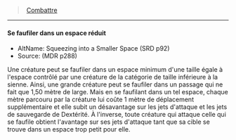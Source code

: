 ﻿---
!GenericItem
Name: Se faufiler dans un espace réduit
AltName: Squeezing into a Smaller Space (SRD p92)
Source: (MDR p288)
Id: combat_hd.md#se-faufiler-dans-un-espace-réduit
ParentLink: combat_hd.md#combattre
ParentName: Combattre
NameLevel: 4
Attributes:
  Name: Se faufiler dans un espace réduit
  Markdown: >+
    #### <!--Name-->Se faufiler dans un espace réduit<!--/Name-->


    - AltName: <!--AltName-->Squeezing into a Smaller Space (SRD p92)<!--/AltName-->

    - Source: <!--Source-->(MDR p288)<!--/Source-->


    Une créature peut se faufiler dans un espace minimum d'une taille égale à l'espace contrôlé par une créature de la catégorie de taille inférieure à la sienne. Ainsi, une grande créature peut se faufiler dans un passage qui ne fait que 1,50 mètre de large. Mais en se faufilant dans un tel espace, chaque mètre parcouru par la créature lui coûte 1 mètre de déplacement supplémentaire et elle subit un désavantage sur les jets d'attaque et les jets de sauvegarde de Dextérité. À l'inverse, toute créature qui attaque celle qui se faufile obtient l'avantage sur ses jets d'attaque tant que sa cible se trouve dans un espace trop petit pour elle.

  AltName: Squeezing into a Smaller Space (SRD p92)
  Source: (MDR p288)
AttributesDictionary: >+
  Name: Se faufiler dans un espace réduit

  Markdown: >+

    #### <!--Name-->Se faufiler dans un espace réduit<!--/Name-->





    - AltName: <!--AltName-->Squeezing into a Smaller Space (SRD p92)<!--/AltName-->



    - Source: <!--Source-->(MDR p288)<!--/Source-->





    Une créature peut se faufiler dans un espace minimum d'une taille égale à l'espace contrôlé par une créature de la catégorie de taille inférieure à la sienne. Ainsi, une grande créature peut se faufiler dans un passage qui ne fait que 1,50 mètre de large. Mais en se faufilant dans un tel espace, chaque mètre parcouru par la créature lui coûte 1 mètre de déplacement supplémentaire et elle subit un désavantage sur les jets d'attaque et les jets de sauvegarde de Dextérité. À l'inverse, toute créature qui attaque celle qui se faufile obtient l'avantage sur ses jets d'attaque tant que sa cible se trouve dans un espace trop petit pour elle.



  AltName: Squeezing into a Smaller Space (SRD p92)

  Source: (MDR p288)

---
> [Combattre](hd_combat.md)

---

#### Se faufiler dans un espace réduit

- AltName: Squeezing into a Smaller Space (SRD p92)
- Source: (MDR p288)

Une créature peut se faufiler dans un espace minimum d'une taille égale à l'espace contrôlé par une créature de la catégorie de taille inférieure à la sienne. Ainsi, une grande créature peut se faufiler dans un passage qui ne fait que 1,50 mètre de large. Mais en se faufilant dans un tel espace, chaque mètre parcouru par la créature lui coûte 1 mètre de déplacement supplémentaire et elle subit un désavantage sur les jets d'attaque et les jets de sauvegarde de Dextérité. À l'inverse, toute créature qui attaque celle qui se faufile obtient l'avantage sur ses jets d'attaque tant que sa cible se trouve dans un espace trop petit pour elle.

